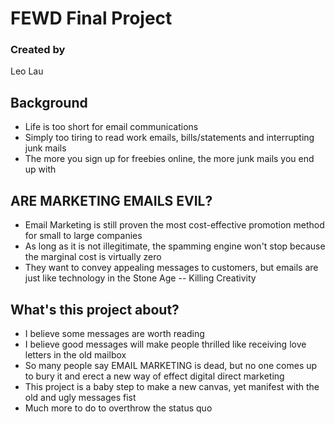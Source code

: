 # FEWD Final Project

### Created by 
Leo Lau

## Background

* Life is too short for email communications
* Simply too tiring to read work emails, bills/statements and interrupting junk mails
* The more you sign up for freebies online, the more junk mails you end up with

## ARE MARKETING EMAILS EVIL?

* Email Marketing is still proven the most cost-effective promotion method for small to large companies
* As long as it is not illegitimate, the spamming engine won't stop because the marginal cost is virtually zero
* They want to convey appealing messages to customers, but emails are just like technology in the Stone Age -- Killing Creativity

## What's this project about?

* I believe some messages are worth reading
* I believe good messages will make people thrilled like receiving love letters in the old mailbox
* So many people say EMAIL MARKETING is dead, but no one comes up to bury it and erect a new way of effect digital direct marketing
* This project is a baby step to make a new canvas, yet manifest with the old and ugly messages fist
* Much more to do to overthrow the status quo








